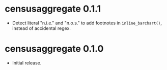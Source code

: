 # censusaggregate 0.1.1

* Detect literal "n.i.e." and "n.o.s." to add footnotes in `inline_barchart()`, instead of accidental regex.

# censusaggregate 0.1.0

* Initial release.
